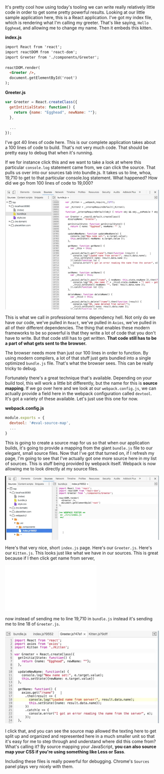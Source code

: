 It's pretty cool how using today's tooling we can write really relatively little code in order to get some pretty powerful results. Looking at our little sample application here, this is a React application. I've got my index file, which is rendering what I'm calling my greeter. That's like saying, `Hello Egghead`, and allowing me to change my name. Then it embeds this kitten.

**index.js**
```html
import React from 'react';
import reactDOM from 'react-dom';
import Greeter from './components/Greeter';

reactDOM.render(
  <Greeter />,
  document.getElementById('root')
);
```

**Greeter.js**
```javascript
var Greeter = React.createClass({
  getIntitialState: function() {
    return {name: "Egghead", newName: ""};
  },

  ...
});
```

I've got 40 lines of code here. This is our complete application takes about a 100 lines of code to build. That's not very much code. That should be pretty easy to debug that when it's running.

If we for instance click this and we want to take a look at where this particular `console.log` statement came from, we can click the source. That pulls us over into our sources tab into bundle.js. It takes us to line, whoa, 19,710 to get to that particular console.log statement. What happened? How did we go from 100 lines of code to 19,000?

![Lots of code](../images/tools-unbundle-your-javascript-with-source-maps-in-chrome-devtools-lots-of-code.png)

This is what we call in professional terms dependency hell. Not only do we have our code, we've pulled in `React`, we've pulled in `Axios`, we've pulled in all of their different dependencies. The thing that enables these modern frameworks to be so powerful is that they write a lot of code that you don't have to write. But that code still has to get written. **That code still has to be a part of what gets sent to the browser.**

The browser needs more than just our 100 lines in order to function. By using modern compilers, a lot of that stuff just gets bundled into a single optimized `bundle.js` file. That's what the browser sees. This can be really tricky to debug.

Fortunately there's a great technique that's available. Depending on your build tool, this will work a little bit differently, but the name for this is **source mapping**. If we go over here and we look at our `webpack.config.js`, we can actually provide a field here in the webpack configuration called `devtool`. It's got a variety of these available. Let's just use this one for now.

**webpack.config.js**
```javascript
module.exports = {
  devtool: '#eval-source-map',
  ...
}
```

This is going to create a source map for us so that when our application builds, it's going to provide a mapping from the giant `bundle.js` file to our elegant, small source files. Now that I've got that turned on, if I refresh my page, I'm going to see that I've actually got one more source here in my list of sources. This is stuff being provided by webpack itself. Webpack is now allowing me to look directly at my source files.

![Source mapping](../images/tools-unbundle-your-javascript-with-source-maps-in-chrome-devtools-source-mapping.png)

Here's that very nice, short `index.js` page. Here's our `Greeter.js`. Here's our `Kitten.js`. This looks just like what we have in our sources. This is great because if I then click get name from server,

![Get Name From Server](../images/tools-unbundle-your-javascript-with-source-maps-in-chrome-devtools-get-name-from-server.js)

now instead of sending me to line 19,710 in `bundle.js` instead it's sending me to line 18 of `Greeter.js`.

![Greeter Line 18](../images/tools-unbundle-your-javascript-with-source-maps-in-chrome-devtools-greeter-line-18.png)

I click that, and you can see the source map allowed the texting here to get split up and organized and represented here in a much smaller unit so that it's easy for me to step through and understand where did this come from? What's calling it? By source mapping your JavaScript, **you can also source map your CSS if you're using something like Less or Sass**.

Including these files is really powerful for debugging. Chrome's `Sources` panel plays very nicely with them.